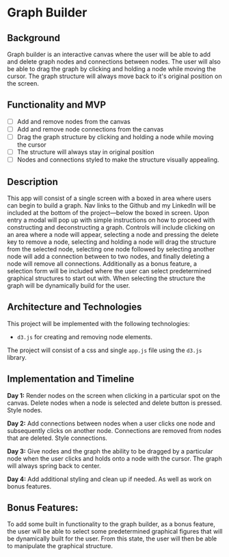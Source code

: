 # Graph Builder

## Background

Graph builder is an interactive canvas where the user will be able to add and delete graph nodes and connections between nodes. The user will also be able to drag the graph by clicking and holding a node while moving the cursor. The graph structure will always move back to it's original position on the screen.

## Functionality and MVP

- [ ] Add and remove nodes from the canvas
- [ ] Add and remove node connections from the canvas
- [ ] Drag the graph structure by clicking and holding a node while moving the cursor
- [ ] The structure will always stay in original position
- [ ] Nodes and connections styled to make the structure visually appealing.

## Description

This app will consist of a single screen with a boxed in area where users can begin to build a graph. Nav links to the Github and my LinkedIn will be included at the bottom of the project—below the boxed in screen. Upon entry a modal will pop up with simple instructions on how to proceed with constructing and deconstructing a graph. Controls will include clicking on an area where a node will appear, selecting a node and pressing the delete key to remove a node, selecting and holding a node will drag the structure from the selected node, selecting one node followed by selecting another node will add a connection between to two nodes, and finally deleting a node will remove all connections. Additionally as a bonus feature, a selection form will be included where the user can select predetermined graphical structures to start out with. When selecting the structure the graph will be dynamically build for the user.

## Architecture and Technologies

This project will be implemented with the following technologies:

- `d3.js` for creating and removing node elements.

The project will consist of a css and single `app.js` file using the `d3.js` library.

## Implementation and Timeline

**Day 1:**  Render nodes on the screen when clicking in a particular spot on the canvas. Delete nodes when a node is selected and delete button is pressed. Style nodes.

**Day 2:** Add connections between nodes when a user clicks one node and subsequently clicks on another node. Connections are removed from nodes that are deleted. Style connections.

**Day 3:** Give nodes and the graph the ability to be dragged by a particular node when the user clicks and holds onto a node with the cursor. The graph will always spring back to center.

**Day 4:** Add additional styling and clean up if needed. As well as work on bonus features.

## Bonus Features:

To add some built in functionality to the graph builder, as a bonus feature, the user will be able to select some predetermined graphical figures that will be dynamically built for the user. From this state, the user will then be able to manipulate the graphical structure.
